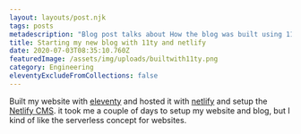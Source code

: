 ```yaml
---
layout: layouts/post.njk
tags: posts
metadescription: "Blog post talks about How the blog was built using 11ty and netlify"
title: Starting my new blog with 11ty and netlify
date: 2020-07-03T08:35:10.760Z
featuredImage: /assets/img/uploads/builtwith11ty.png
category: Engineering
eleventyExcludeFromCollections: false
---
```

Built my website with [eleventy](https://www.11ty.dev/) and hosted it with [netlify](https://www.netlify.com/) and setup the [Netlify CMS](https://www.netlifycms.org/). it took me a couple of days to setup my website and blog, but I kind of like the serverless concept for websites.